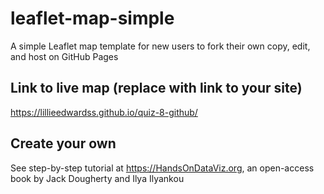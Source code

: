 # leaflet-map-simple
A simple Leaflet map template for new users to fork their own copy, edit, and host on GitHub Pages

## Link to live map (replace with link to your site)
https://lillieedwardss.github.io/quiz-8-github/ 

## Create your own
See step-by-step tutorial at https://HandsOnDataViz.org, an open-access book by Jack Dougherty and Ilya Ilyankou
